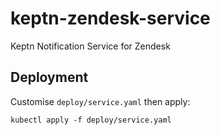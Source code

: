 # keptn-zendesk-service
Keptn Notification Service for Zendesk

## Deployment
Customise `deploy/service.yaml` then apply:
```
kubectl apply -f deploy/service.yaml
```
